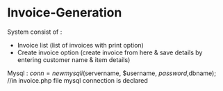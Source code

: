 # Invoice-Generation

System consist of :
* Invoice list (list of invoices with print option)
* Create invoice option (create invoice from here & save details by entering customer name & item details)


Mysql :
$conn = new mysqli($servername, $username, $password,$dbname); //in invoice.php file mysql connection is declared
